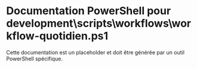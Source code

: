 # Documentation PowerShell pour development\scripts\workflows\workflow-quotidien.ps1

Cette documentation est un placeholder et doit être générée par un outil PowerShell spécifique.
